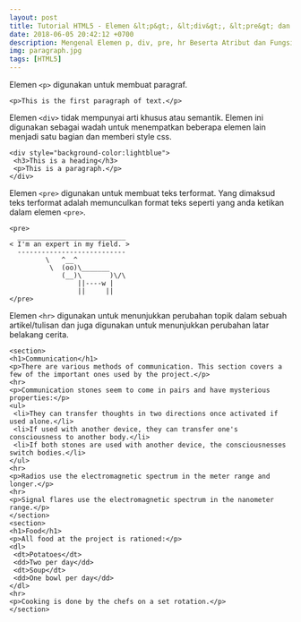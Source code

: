 ```yaml
---
layout: post
title: Tutorial HTML5 - Elemen &lt;p&gt;, &lt;div&gt;, &lt;pre&gt; dan &lt;hr&gt;
date: 2018-06-05 20:42:12 +0700
description: Mengenal Elemen p, div, pre, hr Beserta Atribut dan Fungsinya
img: paragraph.jpg
tags: [HTML5]
---
```

Elemen <code>&lt;p&gt;</code> digunakan untuk membuat paragraf.

<pre>
<code data-language="html">&lt;p&gt;This is the first paragraph of text.&lt;/p&gt;</code>
</pre>

Elemen <code>&lt;div&gt;</code> tidak mempunyai arti khusus atau semantik. Elemen ini digunakan sebagai wadah untuk menempatkan beberapa elemen lain menjadi satu bagian dan memberi style css.

<pre>
<code data-language="html">&lt;div style="background-color:lightblue"&gt;
 &lt;h3&gt;This is a heading&lt;/h3&gt;
 &lt;p&gt;This is a paragraph.&lt;/p&gt;
&lt;/div&gt;</code>
</pre>

Elemen <code>&lt;pre&gt;</code> digunakan untuk membuat teks terformat. Yang dimaksud teks terformat adalah memunculkan format teks seperti yang anda ketikan dalam elemen <code>&lt;pre&gt;</code>.

<pre>
<code data-language="html">&lt;pre&gt;
  ___________________________
< I'm an expert in my field. >
  ---------------------------
         \   ^__^
          \  (oo)\_______
             (__)\       )\/\
                 ||----w |
                 ||     ||
&lt;/pre&gt;</code>
</pre>

Elemen <code>&lt;hr&gt;</code> digunakan untuk menunjukkan perubahan topik dalam sebuah artikel/tulisan dan juga digunakan untuk menunjukkan perubahan latar belakang cerita.

<pre>
<code data-language="html">&lt;section&gt;
&lt;h1&gt;Communication&lt;/h1&gt;
&lt;p&gt;There are various methods of communication. This section covers a few of the important ones used by the project.&lt;/p&gt;
&lt;hr&gt;
&lt;p&gt;Communication stones seem to come in pairs and have mysterious properties:&lt;/p&gt;
&lt;ul&gt;
 &lt;li&gt;They can transfer thoughts in two directions once activated if used alone.&lt;/li&gt;
 &lt;li&gt;If used with another device, they can transfer one's consciousness to another body.&lt;/li&gt;
 &lt;li&gt;If both stones are used with another device, the consciousnesses switch bodies.&lt;/li&gt;
&lt;/ul&gt;
&lt;hr&gt;
&lt;p&gt;Radios use the electromagnetic spectrum in the meter range and longer.&lt;/p&gt;
&lt;hr&gt;
&lt;p&gt;Signal flares use the electromagnetic spectrum in the nanometer range.&lt;/p&gt;
&lt;/section&gt;
&lt;section&gt;
&lt;h1&gt;Food&lt;/h1&gt;
&lt;p&gt;All food at the project is rationed:&lt;/p&gt;
&lt;dl&gt;
 &lt;dt>Potatoes&lt;/dt>
 &lt;dd&gt;Two per day&lt;/dd&gt;
 &lt;dt&gt;Soup&lt;/dt&gt;
 &lt;dd&gt;One bowl per day&lt;/dd&gt;
&lt;/dl&gt;
&lt;hr&gt;
&lt;p&gt;Cooking is done by the chefs on a set rotation.&lt;/p&gt;
&lt;/section&gt;</code>
</pre>